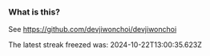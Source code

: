 
### What is this?

See https://github.com/devjiwonchoi/devjiwonchoi

The latest streak freezed was: 2024-10-22T13:00:35.623Z
